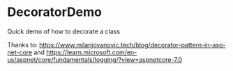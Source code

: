 # DecoratorDemo 

Quick demo of how to decorate a class

Thanks to: https://www.milanjovanovic.tech/blog/decorator-pattern-in-asp-net-core
and 
https://learn.microsoft.com/en-us/aspnet/core/fundamentals/logging/?view=aspnetcore-7.0

